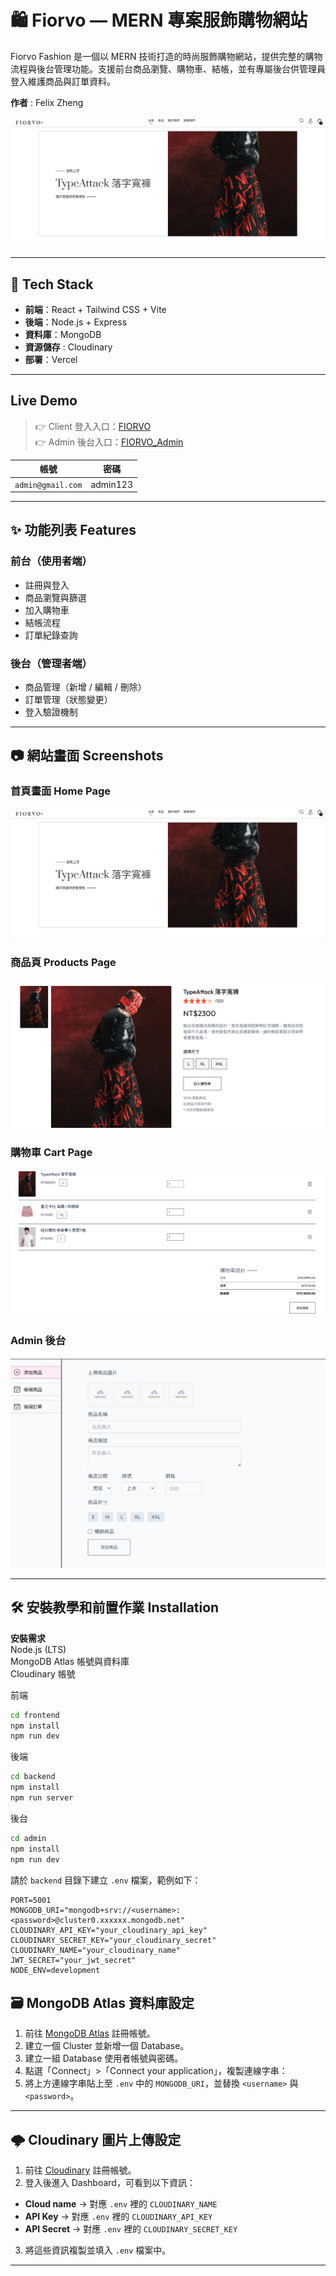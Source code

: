 # 🛍️ Fiorvo — MERN 專案服飾購物網站

Fiorvo Fashion 是一個以 MERN 技術打造的時尚服飾購物網站，提供完整的購物流程與後台管理功能。支援前台商品瀏覽、購物車、結帳，並有專屬後台供管理員登入維護商品與訂單資料。  

**作者** : Felix Zheng


![封面圖](screenshot/homepic.png)

---

## 🚀 Tech Stack

- **前端**：React + Tailwind CSS + Vite
- **後端**：Node.js + Express
- **資料庫**：MongoDB
- **資源儲存** : Cloudinary
- **部署**：Vercel



---

## Live Demo

> 👉 Client 登入入口：[FIORVO](https://fiorvo-frontend.vercel.app/login)  
> 👉 Admin 後台入口：[FIORVO_Admin](https://fiorvo-admin.vercel.app/add)

| 帳號 | 密碼     |
|------|----------|
| `admin@gmail.com` | admin123 |

---

## ✨ 功能列表 Features

### 前台（使用者端）
- 註冊與登入
- 商品瀏覽與篩選
- 加入購物車
- 結帳流程
- 訂單紀錄查詢

### 後台（管理者端）
- 商品管理（新增 / 編輯 / 刪除）
- 訂單管理（狀態變更）
- 登入驗證機制

---

## 📷 網站畫面 Screenshots

### 首頁畫面 Home Page
![首頁](screenshot/homepic.png)

### 商品頁 Products Page
![商品](screenshot/productpic.png)

### 購物車 Cart Page
![購物車](screenshot/cartpic.png)

### Admin 後台
![後台](screenshot/adminpic.png)

---

## 🛠️ 安裝教學和前置作業 Installation

**安裝需求**  
Node.js (LTS)  
MongoDB Atlas 帳號與資料庫  
Cloudinary 帳號  


前端

```bash
cd frontend
npm install
npm run dev
```
後端
```bash
cd backend
npm install
npm run server
```
後台
```bash
cd admin
npm install
npm run dev
```
請於 `backend` 目錄下建立 `.env` 檔案，範例如下：

```env
PORT=5001
MONGODB_URI="mongodb+srv://<username>:<password>@cluster0.xxxxxx.mongodb.net"
CLOUDINARY_API_KEY="your_cloudinary_api_key"
CLOUDINARY_SECRET_KEY="your_cloudinary_secret"
CLOUDINARY_NAME="your_cloudinary_name"
JWT_SECRET="your_jwt_secret"
NODE_ENV=development
```

## 🗃️ MongoDB Atlas 資料庫設定

1. 前往 [MongoDB Atlas](https://www.mongodb.com/cloud/atlas) 註冊帳號。
2. 建立一個 Cluster 並新增一個 Database。
3. 建立一組 Database 使用者帳號與密碼。
4. 點選「Connect」>「Connect your application」，複製連線字串：
5. 將上方連線字串貼上至 `.env` 中的 `MONGODB_URI`，並替換 `<username>` 與 `<password>`。

---

## 🌩️ Cloudinary 圖片上傳設定

1. 前往 [Cloudinary](https://cloudinary.com/) 註冊帳號。
2. 登入後進入 Dashboard，可看到以下資訊：
- **Cloud name** → 對應 `.env` 裡的 `CLOUDINARY_NAME`
- **API Key** → 對應 `.env` 裡的 `CLOUDINARY_API_KEY`
- **API Secret** → 對應 `.env` 裡的 `CLOUDINARY_SECRET_KEY`
3. 將這些資訊複製並填入 `.env` 檔案中。

---
